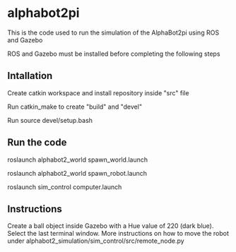 # alphabot2pi
This is the code used to run the simulation of the AlphaBot2pi using ROS and Gazebo

ROS and Gazebo must be installed before completing the following steps

## Intallation
Create catkin workspace and install repository inside "src" file

Run catkin_make to create "build" and "devel"

Run source devel/setup.bash

## Run the code
roslaunch alphabot2_world spawn_world.launch

roslaunch alphabot2_world spawn_robot.launch

roslaunch sim_control computer.launch

## Instructions
Create a ball object inside Gazebo with a Hue value of 220 (dark blue).
Select the last terminal window. More instructions on how to move the robot under alphabot2_simulation/sim_control/src/remote_node.py
